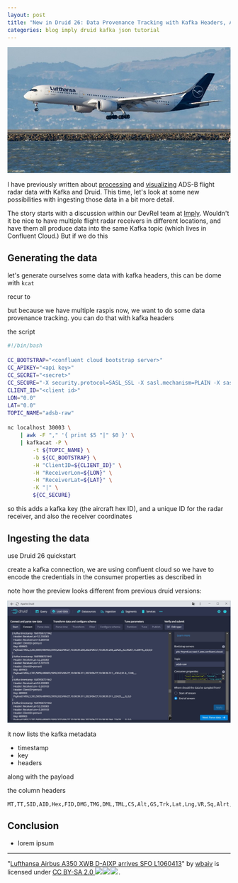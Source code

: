 ```yaml
---
layout: post
title: "New in Druid 26: Data Provenance Tracking with Kafka Headers, Automatically"
categories: blog imply druid kafka json tutorial
---
```


![Lufthansa Airbus A350 XWB D-AIXP arrives SFO L1060413, by wbaiv (Bill Abbott)](/assets/2023-06-27-00-airplane.jpg)

I have previously written about [processing](https://blog.hellmar-becker.de/2022/08/30/processing-flight-radar-ads-b-data-with-decodable-and-imply/) and [visualizing](https://blog.hellmar-becker.de/2023/02/01/street-level-maps-in-imply-pivot-with-flight-data-and-confluent-cloud/) ADS-B flight radar data with Kafka and Druid. This time, let's look at some new possibilities with ingesting those data in a bit more detail.

The story starts with a discussion within our DevRel team at [Imply](https://imply.io/). Wouldn't it be nice to have multiple flight radar receivers in different locations, and have them all produce data into the same Kafka topic (which lives in Confluent Cloud.) But if we do this

## Generating the data

let's generate ourselves some data with kafka headers, this can be dome with `kcat`

recur to <PREVIOUS BLOGs>

but because we have multiple raspis now, we want to do some data provenance tracking. you can do that with kafka headers

the script

```bash
#!/bin/bash

CC_BOOTSTRAP="<confluent cloud bootstrap server>"
CC_APIKEY="<api key>"
CC_SECRET="<secret>"
CC_SECURE="-X security.protocol=SASL_SSL -X sasl.mechanism=PLAIN -X sasl.username=${CC_APIKEY} -X sasl.password=${CC_SECRET}"
CLIENT_ID="<client id>"
LON="0.0"
LAT="0.0"
TOPIC_NAME="adsb-raw"

nc localhost 30003 \
    | awk -F "," '{ print $5 "|" $0 }' \
    | kafkacat -P \
        -t ${TOPIC_NAME} \
        -b ${CC_BOOTSTRAP} \
        -H "ClientID=${CLIENT_ID}" \
        -H "ReceiverLon=${LON}" \
        -H "ReceiverLat=${LAT}" \
        -K "|" \
        ${CC_SECURE}
```

so this adds a kafka key (the aircraft hex ID), and a unique ID for the radar receiver, and also the receiver coordinates

## Ingesting the data

use Druid 26 quickstart

create a kafka connection, we are using confluent cloud so we have to encode the credentials in the consumer properties as described in <PREVIOUS BLOG>

note how the preview looks different from previous druid versions:

![Kafka topic preview with metadata](/assets/2023-06-27-01-preview.jpg)

it now lists the kafka metadata

- timestamp
- key
- headers

along with the payload





the column headers

```csv
MT,TT,SID,AID,Hex,FID,DMG,TMG,DML,TML,CS,Alt,GS,Trk,Lat,Lng,VR,Sq,Alrt,Emer,SPI,Gnd
```

## Conclusion

- lorem ipsum

----

 <p class="attribution">"<a target="_blank" rel="noopener noreferrer" href="https://www.flickr.com/photos/wbaiv/52202356360/">Lufthansa Airbus A350 XWB D-AIXP arrives SFO L1060413</a>" by <a target="_blank" rel="noopener noreferrer" href="https://www.flickr.com/photos/wbaiv">wbaiv</a> is licensed under <a target="_blank" rel="noopener noreferrer" href="https://creativecommons.org/licenses/by-sa/2.0/">CC BY-SA 2.0 <img src="https://mirrors.creativecommons.org/presskit/icons/cc.svg" style="height: 1em; margin-right: 0.125em; display: inline;"/><img src="https://mirrors.creativecommons.org/presskit/icons/by.svg" style="height: 1em; margin-right: 0.125em; display: inline;"/><img src="https://mirrors.creativecommons.org/presskit/icons/sa.svg" style="height: 1em; margin-right: 0.125em; display: inline;"/></a>. </p> 

